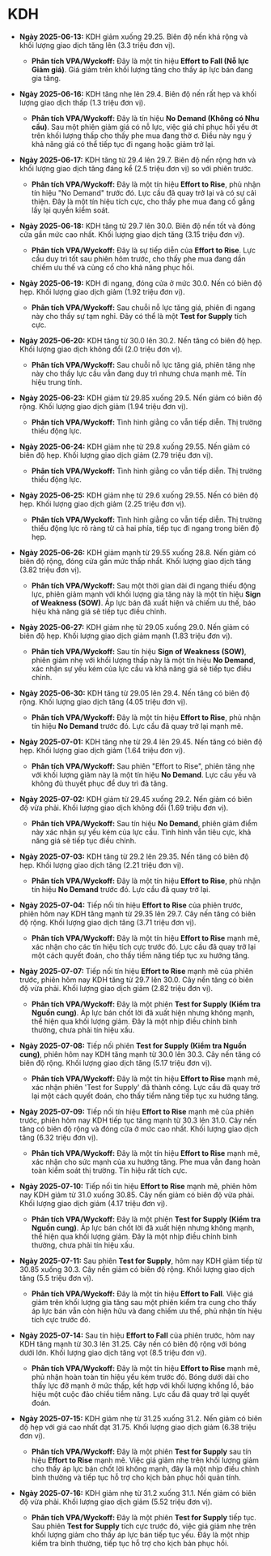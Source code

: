 # KDH

-   **Ngày 2025-06-13:** KDH giảm xuống 29.25. Biên độ nến khá rộng và khối lượng giao dịch tăng lên (3.3 triệu đơn vị).

    -   **Phân tích VPA/Wyckoff:** Đây là một tín hiệu **Effort to Fall (Nỗ lực Giảm giá)**. Giá giảm trên khối lượng tăng cho thấy áp lực bán đang gia tăng.

-   **Ngày 2025-06-16:** KDH tăng nhẹ lên 29.4. Biên độ nến rất hẹp và khối lượng giao dịch thấp (1.3 triệu đơn vị).
    -   **Phân tích VPA/Wyckoff:** Đây là tín hiệu **No Demand (Không có Nhu cầu)**. Sau một phiên giảm giá có nỗ lực, việc giá chỉ phục hồi yếu ớt trên khối lượng thấp cho thấy phe mua đang thờ ơ. Điều này ngụ ý khả năng giá có thể tiếp tục đi ngang hoặc giảm trở lại.
-   **Ngày 2025-06-17:** KDH tăng từ 29.4 lên 29.7. Biên độ nến rộng hơn và khối lượng giao dịch tăng đáng kể (2.5 triệu đơn vị) so với phiên trước.
    -   **Phân tích VPA/Wyckoff:** Đây là một tín hiệu **Effort to Rise**, phủ nhận tín hiệu "No Demand" trước đó. Lực cầu đã quay trở lại và có sự cải thiện. Đây là một tín hiệu tích cực, cho thấy phe mua đang cố gắng lấy lại quyền kiểm soát.
-   **Ngày 2025-06-18:** KDH tăng từ 29.7 lên 30.0. Biên độ nến tốt và đóng cửa gần mức cao nhất. Khối lượng giao dịch tăng (3.15 triệu đơn vị).
    -   **Phân tích VPA/Wyckoff:** Đây là sự tiếp diễn của **Effort to Rise**. Lực cầu duy trì tốt sau phiên hôm trước, cho thấy phe mua đang dần chiếm ưu thế và củng cố cho khả năng phục hồi.
- **Ngày 2025-06-19:** KDH đi ngang, đóng cửa ở mức 30.0. Nến có biên độ hẹp. Khối lượng giao dịch giảm (1.92 triệu đơn vị).
    - **Phân tích VPA/Wyckoff:** Sau chuỗi nỗ lực tăng giá, phiên đi ngang này cho thấy sự tạm nghỉ. Đây có thể là một **Test for Supply** tích cực.
- **Ngày 2025-06-20:** KDH tăng từ 30.0 lên 30.2. Nến tăng có biên độ hẹp. Khối lượng giao dịch không đổi (2.0 triệu đơn vị).
    - **Phân tích VPA/Wyckoff:** Sau chuỗi nỗ lực tăng giá, phiên tăng nhẹ này cho thấy lực cầu vẫn đang duy trì nhưng chưa mạnh mẽ. Tín hiệu trung tính.
- **Ngày 2025-06-23:** KDH giảm từ 29.85 xuống 29.5. Nến giảm có biên độ rộng. Khối lượng giao dịch giảm (1.94 triệu đơn vị).
    - **Phân tích VPA/Wyckoff:** Tình hình giằng co vẫn tiếp diễn. Thị trường thiếu động lực.
- **Ngày 2025-06-24:** KDH giảm nhẹ từ 29.8 xuống 29.55. Nến giảm có biên độ hẹp. Khối lượng giao dịch giảm (2.79 triệu đơn vị).
    - **Phân tích VPA/Wyckoff:** Tình hình giằng co vẫn tiếp diễn. Thị trường thiếu động lực.
- **Ngày 2025-06-25:** KDH giảm nhẹ từ 29.6 xuống 29.55. Nến có biên độ hẹp. Khối lượng giao dịch giảm (2.25 triệu đơn vị).
    - **Phân tích VPA/Wyckoff:** Tình hình giằng co vẫn tiếp diễn. Thị trường thiếu động lực rõ ràng từ cả hai phía, tiếp tục đi ngang trong biên độ hẹp.
- **Ngày 2025-06-26:** KDH giảm mạnh từ 29.55 xuống 28.8. Nến giảm có biên độ rộng, đóng cửa gần mức thấp nhất. Khối lượng giao dịch tăng (3.82 triệu đơn vị).
    - **Phân tích VPA/Wyckoff:** Sau một thời gian dài đi ngang thiếu động lực, phiên giảm mạnh với khối lượng gia tăng này là một tín hiệu **Sign of Weakness (SOW)**. Áp lực bán đã xuất hiện và chiếm ưu thế, báo hiệu khả năng giá sẽ tiếp tục điều chỉnh.
- **Ngày 2025-06-27:** KDH giảm nhẹ từ 29.05 xuống 29.0. Nến giảm có biên độ hẹp. Khối lượng giao dịch giảm mạnh (1.83 triệu đơn vị).
    - **Phân tích VPA/Wyckoff:** Sau tín hiệu **Sign of Weakness (SOW)**, phiên giảm nhẹ với khối lượng thấp này là một tín hiệu **No Demand**, xác nhận sự yếu kém của lực cầu và khả năng giá sẽ tiếp tục điều chỉnh.
- **Ngày 2025-06-30:** KDH tăng từ 29.05 lên 29.4. Nến tăng có biên độ rộng. Khối lượng giao dịch tăng (4.05 triệu đơn vị).
    - **Phân tích VPA/Wyckoff:** Đây là một tín hiệu **Effort to Rise**, phủ nhận tín hiệu **No Demand** trước đó. Lực cầu đã quay trở lại mạnh mẽ.
- **Ngày 2025-07-01:** KDH tăng nhẹ từ 29.4 lên 29.45. Nến tăng có biên độ hẹp. Khối lượng giao dịch giảm (1.64 triệu đơn vị).
    - **Phân tích VPA/Wyckoff:** Sau phiên "Effort to Rise", phiên tăng nhẹ với khối lượng giảm này là một tín hiệu **No Demand**. Lực cầu yếu và không đủ thuyết phục để duy trì đà tăng.
- **Ngày 2025-07-02:** KDH giảm từ 29.45 xuống 29.2. Nến giảm có biên độ vừa phải. Khối lượng giao dịch không đổi (1.69 triệu đơn vị).
    - **Phân tích VPA/Wyckoff:** Sau tín hiệu **No Demand**, phiên giảm điểm này xác nhận sự yếu kém của lực cầu. Tình hình vẫn tiêu cực, khả năng giá sẽ tiếp tục điều chỉnh.
- **Ngày 2025-07-03:** KDH tăng từ 29.2 lên 29.35. Nến tăng có biên độ hẹp. Khối lượng giao dịch tăng (2.21 triệu đơn vị).
    - **Phân tích VPA/Wyckoff:** Đây là một tín hiệu **Effort to Rise**, phủ nhận tín hiệu **No Demand** trước đó. Lực cầu đã quay trở lại.
- **Ngày 2025-07-04:** Tiếp nối tín hiệu **Effort to Rise** của phiên trước, phiên hôm nay KDH tăng mạnh từ 29.35 lên 29.7. Cây nến tăng có biên độ rộng. Khối lượng giao dịch tăng (3.71 triệu đơn vị).
    - **Phân tích VPA/Wyckoff:** Đây là một tín hiệu **Effort to Rise** mạnh mẽ, xác nhận cho các tín hiệu tích cực trước đó. Lực cầu đã quay trở lại một cách quyết đoán, cho thấy tiềm năng tiếp tục xu hướng tăng.
- **Ngày 2025-07-07:** Tiếp nối tín hiệu **Effort to Rise** mạnh mẽ của phiên trước, phiên hôm nay KDH tăng từ 29.7 lên 30.0. Cây nến tăng có biên độ vừa phải. Khối lượng giao dịch giảm (2.82 triệu đơn vị).
    - **Phân tích VPA/Wyckoff:** Đây là một phiên **Test for Supply (Kiểm tra Nguồn cung)**. Áp lực bán chốt lời đã xuất hiện nhưng không mạnh, thể hiện qua khối lượng giảm. Đây là một nhịp điều chỉnh bình thường, chưa phải tín hiệu xấu.
- **Ngày 2025-07-08:** Tiếp nối phiên **Test for Supply (Kiểm tra Nguồn cung)**, phiên hôm nay KDH tăng mạnh từ 30.0 lên 30.3. Cây nến tăng có biên độ rộng. Khối lượng giao dịch tăng (5.17 triệu đơn vị).
    - **Phân tích VPA/Wyckoff:** Đây là một tín hiệu **Effort to Rise** mạnh mẽ, xác nhận phiên 'Test for Supply' đã thành công. Lực cầu đã quay trở lại một cách quyết đoán, cho thấy tiềm năng tiếp tục xu hướng tăng.
- **Ngày 2025-07-09:** Tiếp nối tín hiệu **Effort to Rise** mạnh mẽ của phiên trước, phiên hôm nay KDH tiếp tục tăng mạnh từ 30.3 lên 31.0. Cây nến tăng có biên độ rộng và đóng cửa ở mức cao nhất. Khối lượng giao dịch tăng (6.32 triệu đơn vị).
    - **Phân tích VPA/Wyckoff:** Đây là một tín hiệu **Effort to Rise** mạnh mẽ, xác nhận cho sức mạnh của xu hướng tăng. Phe mua vẫn đang hoàn toàn kiểm soát thị trường. Tín hiệu rất tích cực.
- **Ngày 2025-07-10:** Tiếp nối tín hiệu **Effort to Rise** mạnh mẽ, phiên hôm nay KDH giảm từ 31.0 xuống 30.85. Cây nến giảm có biên độ vừa phải. Khối lượng giao dịch giảm (4.17 triệu đơn vị).
    - **Phân tích VPA/Wyckoff:** Đây là một phiên **Test for Supply (Kiểm tra Nguồn cung)**. Áp lực bán chốt lời đã xuất hiện nhưng không mạnh, thể hiện qua khối lượng giảm. Đây là một nhịp điều chỉnh bình thường, chưa phải tín hiệu xấu.
- **Ngày 2025-07-11:** Sau phiên **Test for Supply**, hôm nay KDH giảm tiếp từ 30.85 xuống 30.3. Cây nến giảm có biên độ rộng. Khối lượng giao dịch tăng (5.5 triệu đơn vị).
    - **Phân tích VPA/Wyckoff:** Đây là một tín hiệu **Effort to Fall**. Việc giá giảm trên khối lượng gia tăng sau một phiên kiểm tra cung cho thấy áp lực bán vẫn còn hiện hữu và đang chiếm ưu thế, phủ nhận tín hiệu tích cực trước đó.
- **Ngày 2025-07-14:** Sau tín hiệu **Effort to Fall** của phiên trước, hôm nay KDH tăng mạnh từ 30.3 lên 31.25. Cây nến có biên độ rộng với bóng dưới lớn. Khối lượng giao dịch tăng vọt (8.5 triệu đơn vị).
    - **Phân tích VPA/Wyckoff:** Đây là một tín hiệu **Effort to Rise** mạnh mẽ, phủ nhận hoàn toàn tín hiệu yếu kém trước đó. Bóng dưới dài cho thấy lực đỡ mạnh ở mức thấp, kết hợp với khối lượng khổng lồ, báo hiệu một cuộc đảo chiều tiềm năng. Lực cầu đã quay trở lại quyết đoán.
- **Ngày 2025-07-15:** KDH giảm nhẹ từ 31.25 xuống 31.2. Nến giảm có biên độ hẹp với giá cao nhất đạt 31.75. Khối lượng giao dịch giảm (6.38 triệu đơn vị).
    - **Phân tích VPA/Wyckoff:** Đây là một phiên **Test for Supply** sau tín hiệu **Effort to Rise** mạnh mẽ. Việc giá giảm nhẹ trên khối lượng giảm cho thấy áp lực bán chốt lời không mạnh, đây là một nhịp điều chỉnh bình thường và tiếp tục hỗ trợ cho kịch bản phục hồi quản tính.
- **Ngày 2025-07-16:** KDH giảm nhẹ từ 31.2 xuống 31.1. Nến giảm có biên độ vừa phải. Khối lượng giao dịch giảm (5.52 triệu đơn vị).
    - **Phân tích VPA/Wyckoff:** Đây là một phiên **Test for Supply** tiếp tục. Sau phiên **Test for Supply** tích cực trước đó, việc giá giảm nhẹ trên khối lượng giảm cho thấy áp lực bán tiếp tục yếu. Đây là một nhịp kiểm tra bình thường, tiếp tục hỗ trợ cho kịch bản phục hồi.



